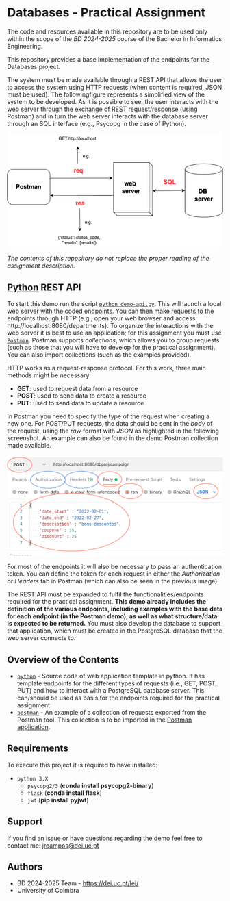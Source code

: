# Databases - Practical Assignment

The code and resources available in this repository are to be used only within the scope of the _BD 2024-2025_ course of the Bachelor in Informatics Engineering.

This repository provides a base implementation of the endpoints for the Databases project.

The system must be made available through a REST API that allows the user to access the system using HTTP requests (when content is required, JSON must be used). The followingfigure represents a simplified view of the system to be developed. As it is possible to see, the user interacts with the web server through the exchange of REST request/response (using Postman) and in turn the web server interacts with the database server through an SQL interface (e.g., Psycopg in the case of Python).

<p align="center">
  <img src="rest_api-v1.png" />
</p>

_The contents of this repository do not replace the proper reading of the assignment description._

## [Python](python) REST API

To start this demo run the script [`python demo-api.py`](demo-api.py). This will launch a local web server with the coded endpoints. You can then make requests to the endpoints through HTTP (e.g., open your web browser and access http://localhost:8080/departments). To organize the interactions with the web server it is best to use an application; for this assignment you must use [`Postman`](https://www.postman.com/downloads/). Postman supports _collections_, which allows you to group requests (such as those that you will have to develop for the practical assignment). You can also import collections (such as the examples provided).

HTTP works as a request-response protocol. For this work, three main methods might be necessary:

- **GET**: used to request data from a resource
- **POST**: used to send data to create a resource
- **PUT**: used to send data to update a resource

In Postman you need to specify the type of the request when creating a new one. For POST/PUT requests, the data should be sent in the _body_ of the request, using the _raw_ format with _JSON_ as highlighted in the following screenshot. An example can also be found in the demo Postman collection made available.

<p align="center">
  <img src="postman_post.png" />
</p>

For most of the endpoints it will also be necessary to pass an authentication token. You can define the token for each request in either the _Authorization_ or _Headers_ tab in Postman (which can also be seen in the previous image). 

The REST API must be expanded to fulfil the functionalities/endpoints required for the practical assignment. **This demo already includes the definition of the various endpoints, including examples with the base data for each endpoint (in the Postman demo), as well as what structure/data is expected to be returned.** You must also develop the database to support that application, which must be created in the PostgreSQL database that the web server connects to.

## Overview of the Contents
- [`python`](python) - Source code of web application template in python. It has template endpoints for the different types of requests (i.e., GET, POST, PUT) and how to interact with a PostgreSQL database server. This can/should be used as basis for the endpoints required for the practical assignment.
- [`postman`](postman) - An example of a collection of requests exported from the Postman tool. This collection is to be imported in the [Postman application](https://www.postman.com/downloads/).


## Requirements

To execute this project it is required to have installed:

- `python 3.X`
  - `psycopg2/3` (**conda install psycopg2-binary**)
  - `flask` (**conda install flask**)
  - `jwt` (**pip install pyjwt**)

## Support

If you find an issue or have questions regarding the demo feel free to contact me: [jrcampos@dei.uc.pt](mailto:jrcampos@dei.uc.pt)


## Authors

* BD 2024-2025 Team - https://dei.uc.pt/lei/
* University of Coimbra
